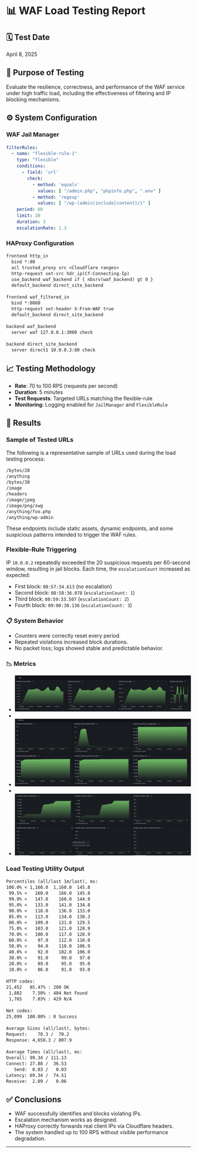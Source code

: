 # 📊 WAF Load Testing Report

## 🗓️ Test Date
April 8, 2025

## 🌟 Purpose of Testing
Evaluate the resilience, correctness, and performance of the WAF service under high traffic load, including the effectiveness of filtering and IP blocking mechanisms.

## ⚙️ System Configuration

### WAF Jail Manager

```yaml
filterRules:
  - name: "flexible-rule-1"
    type: "flexible"
    conditions:
      - field: 'url'
        check:
          - method: 'equals'
            values: [ "/admin.php", "phpinfo.php", ".env" ]
          - method: 'regexp'
            values: [ "/wp-(admin|include|content)/i" ]
    period: 60
    limit: 20
    duration: 3
    escalationRate: 1.3
```

### HAProxy Configuration

```haproxy
frontend http_in
  bind *:80
  acl trusted_proxy src <Cloudflare ranges>
  http-request set-src hdr_ip(Cf-Connecting-Ip)
  use_backend waf_backend if { nbsrv(waf_backend) gt 0 }
  default_backend direct_site_backend

frontend waf_filtered_in
  bind *:8080
  http-request set-header X-From-WAF true
  default_backend direct_site_backend

backend waf_backend
  server waf 127.0.0.1:3000 check

backend direct_site_backend
  server direct1 10.0.0.3:80 check
```

## 📈 Testing Methodology

- **Rate**: 70 to 100 RPS (requests per second)
- **Duration**: 5 minutes
- **Test Requests**: Targeted URLs matching the flexible-rule
- **Monitoring**: Logging enabled for `JailManager` and `FlexibleRule`

## 📄 Results

### Sample of Tested URLs

The following is a representative sample of URLs used during the load testing process:

```
/bytes/20
/anything
/bytes/30
/image
/headers
/image/jpeg
/image/png/swg
/anything/foo.php
/anything/wp-admin
```

These endpoints include static assets, dynamic endpoints, and some suspicious patterns intended to trigger the WAF rules.


### Flexible-Rule Triggering

IP `10.0.0.2` repeatedly exceeded the 20 suspicious requests per 60-second window, resulting in jail blocks. Each time, the `escalationCount` increased as expected:

- First block: `08:57:34.613` (no escalation)
- Second block: `08:58:36.078` (`escalationCount: 1`)
- Third block: `08:59:33.507` (`escalationCount: 2`)
- Fourth block: `09:00:30.136` (`escalationCount: 3`)

### 📋 System Behavior

- Counters were correctly reset every period.
- Repeated violations increased block durations.
- No packet loss; logs showed stable and predictable behavior.

### 📉 Metrics

- ![CPU Usage](cpu.png)
-
- ![Memory Usage](memory_1.png)
-
- ![Memory Usage](memory_2.png)

### Load Testing Utility Output

```
Percentiles (all/last 1m/last), ms:
100.0% < 1,160.0  1,160.0  145.8
 99.5% <   160.0    166.0  145.8
 99.0% <   147.0    160.0  144.9
 95.0% <   133.0    141.0  134.8
 90.0% <   118.0    136.0  133.0
 85.0% <   113.0    134.0  130.3
 80.0% <   109.0    131.0  129.5
 75.0% <   103.0    121.0  128.9
 70.0% <   100.0    117.0  128.9
 60.0% <    97.0    112.0  110.0
 50.0% <    94.0    110.0  106.9
 40.0% <    92.0    102.0  106.0
 30.0% <    91.0     99.0   97.0
 20.0% <    89.0     95.0   95.0
 10.0% <    86.0     91.0   93.0

HTTP codes:
21,452   85.47% : 200 OK
 1,882    7.50% : 404 Not Found
 1,765    7.03% : 429 N/A

Net codes:
25,099  100.00% : 0 Success

Average Sizes (all/last), bytes:
Request:    70.3 /  70.2
Response: 4,658.3 / 807.9

Average Times (all/last), ms:
Overall: 99.34 / 111.13
Connect: 27.88 /  36.53
   Send:  0.03 /   0.03
Latency: 69.34 /  74.51
Receive:  2.09 /   0.06
```

## ✅ Conclusions

- WAF successfully identifies and blocks violating IPs.
- Escalation mechanism works as designed.
- HAProxy correctly forwards real client IPs via Cloudflare headers.
- The system handled up to 100 RPS without visible performance degradation.

---

